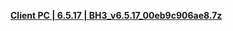 **[Client PC | 6.5.17 | BH3_v6.5.17_00eb9c906ae8.7z ](https://bundle.bh3.com/ptpublic/Beta/20230224104042_Hxs8vwc1KVX7qglx/BH3_v6.5.17_00eb9c906ae8.7z)**

